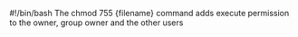 #!/bin/bash
The chmod 755 {filename} command adds execute permission to the owner, group owner and the other users
